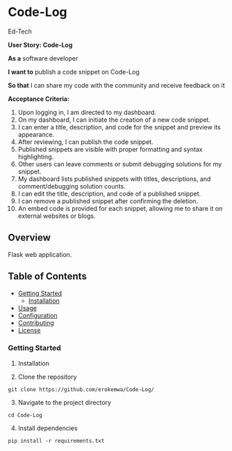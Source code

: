 # Code-Log

Ed-Tech

**User Story: Code-Log**

**As a** software developer

**I want to** publish a code snippet on Code-Log

**So that** I can share my code with the community and receive feedback on it

**Acceptance Criteria:**

1. Upon logging in, I am directed to my dashboard.
2. On my dashboard, I can initiate the creation of a new code snippet.
3. I can enter a title, description, and code for the snippet and preview its appearance.
4. After reviewing, I can publish the code snippet.
5. Published snippets are visible with proper formatting and syntax highlighting.
6. Other users can leave comments or submit debugging solutions for my snippet.
7. My dashboard lists published snippets with titles, descriptions, and comment/debugging solution counts.
8. I can edit the title, description, and code of a published snippet.
9. I can remove a published snippet after confirming the deletion.
10. An embed code is provided for each snippet, allowing me to share it on external websites or blogs.

## Overview

Flask web application.

## Table of Contents

- [Getting Started](#getting-started)
  - [Installation](#installation)
- [Usage](#usage)
- [Configuration](#configuration)
- [Contributing](#contributing)
- [License](#license)

### Getting Started

 1. Installation

 2. Clone the repository

```
git clone https://github.com/erokemwa/Code-Log/
```

3. Navigate to the project directory

```
cd Code-Log
```

4. Install dependencies

```
pip install -r requirements.txt
```
